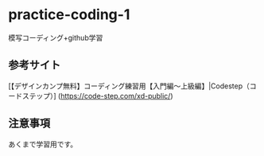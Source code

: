 # practice-coding-1

模写コーディング+github学習

## 参考サイト
[【デザインカンプ無料】コーディング練習用【入門編〜上級編】|Codestep（コードステップ）] (https://code-step.com/xd-public/)

## 注意事項

あくまで学習用です。